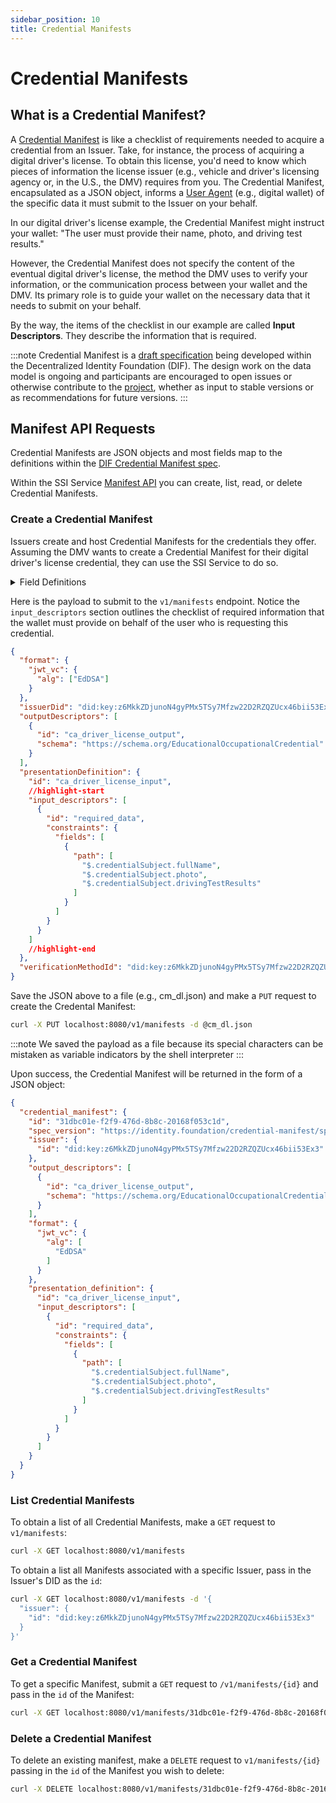 ```yaml
---
sidebar_position: 10
title: Credential Manifests
---
```


# Credential Manifests

## What is a Credential Manifest?
A [Credential Manifest](https://identity.foundation/credential-manifest/) is like a checklist of requirements needed to acquire a credential from an Issuer. Take, for instance, the process of acquiring a digital driver's license. To obtain this license, you'd need to know which pieces of information the license issuer (e.g., vehicle and driver's licensing agency or, in the U.S., the DMV) requires from you. The Credential Manifest, encapsulated as a JSON object, informs a [User Agent](/docs/web5/learn/agents) (e.g., digital wallet) of the specific data it must submit to the Issuer on your behalf.

In our digital driver's license example, the Credential Manifest might instruct your wallet: "The user must provide their name, photo, and driving test results."

However, the Credential Manifest does not specify the content of the eventual digital driver's license, the method the DMV uses to verify your information, or the communication process between your wallet and the DMV. Its primary role is to guide your wallet on the necessary data that it needs to submit on your behalf.

By the way, the items of the checklist in our example are called **Input Descriptors**. They describe the information that is required.

:::note
Credential Manifest is a [draft specification](https://identity.foundation/credential-manifest/) being developed within the Decentralized Identity Foundation (DIF). The design work on the data model is ongoing and participants are encouraged to open issues or otherwise contribute to the [project](https://github.com/decentralized-identity/credential-manifest), whether as input to stable versions or as recommendations for future versions.
:::

## Manifest API Requests

Credential Manifests are JSON objects and most fields map to the definitions within the [DIF Credential Manifest spec](https://identity.foundation/credential-manifest/#general-composition).

Within the SSI Service [Manifest API](/docs/apis/ssi-service#tag/Manifests) you can create, list, read, or delete Credential Manifests.

### Create a Credential Manifest

Issuers create and host Credential Manifests for the credentials they offer. Assuming the DMV wants to create a Credential Manifest for their digital driver's license credential, they can use the SSI Service to do so.


<details>
<summary>Field Definitions</summary>

#### Required

- `format` (object) - Formats that the Issuer can support when issuing the credential. At least one needs to be set. We currently only support `jwt_vc` for issuance. 
- `issuerDid` (string) - DID that identifies who the Issuer of the credential(s) will be.
- `outputDescriptors` - Array of objects used to describe the Claims an Issuer is offering to a Holder.
- `verificationMethodId` (string) - The `id` of the [verificationMethod](https://www.w3.org/TR/did-core/#verification-methods) whose `privateKey` is stored in SSI Service. The `verificationMethod` must be part of the DID document associated with Issuer. The private key associated with the `verificationMethod`'s `publicKey` will be used to sign the issued credentials.

#### Optional
- `description`	(string) - Explains what the Manifest is generally offering in exchange for meeting its requirements.
- `issuerName` (string) - Human-readable name the Issuer wishes to be recognized by.
- `name` (string) - Human-readable name for the Manifest.
- `presentationDefinition` (object)	- Outlines the required data needed from the Subject.


</details>

Here is the payload to submit to the `v1/manifests` endpoint. Notice the `input_descriptors` section outlines the checklist of required information that the wallet must provide on behalf of the user who is requesting this credential.

```json
{
  "format": {
    "jwt_vc": {
      "alg": ["EdDSA"]
    }
  },
  "issuerDid": "did:key:z6MkkZDjunoN4gyPMx5TSy7Mfzw22D2RZQZUcx46bii53Ex3",
  "outputDescriptors": [
    {
      "id": "ca_driver_license_output",
      "schema": "https://schema.org/EducationalOccupationalCredential"
    }
  ],
  "presentationDefinition": {
    "id": "ca_driver_license_input",
    //highlight-start
    "input_descriptors": [
      {
        "id": "required_data",
        "constraints": {
          "fields": [
            {
              "path": [
                "$.credentialSubject.fullName",
                "$.credentialSubject.photo",
                "$.credentialSubject.drivingTestResults"
              ]
            }
          ]
        }
      }
    ]
    //highlight-end
  },
  "verificationMethodId": "did:key:z6MkkZDjunoN4gyPMx5TSy7Mfzw22D2RZQZUcx46bii53Ex3#z6MkkZDjunoN4gyPMx5TSy7Mfzw22D2RZQZUcx46bii53Ex3"
}
```

Save the JSON above to a file (e.g., cm_dl.json) and make a `PUT` request to create the Credental Manifest:

```bash
curl -X PUT localhost:8080/v1/manifests -d @cm_dl.json
```

:::note
We saved the payload as a file because its special characters can be mistaken as variable indicators by the shell interpreter
:::

Upon success, the Credential Manifest will be returned in the form of a JSON object:

```json
{
  "credential_manifest": {
    "id": "31dbc01e-f2f9-476d-8b8c-20168f053c1d",
    "spec_version": "https://identity.foundation/credential-manifest/spec/v1.0.0/",
    "issuer": {
      "id": "did:key:z6MkkZDjunoN4gyPMx5TSy7Mfzw22D2RZQZUcx46bii53Ex3"
    },
    "output_descriptors": [
      {
        "id": "ca_driver_license_output",
        "schema": "https://schema.org/EducationalOccupationalCredential"
      }
    ],
    "format": {
      "jwt_vc": {
        "alg": [
          "EdDSA"
        ]
      }
    },
    "presentation_definition": {
      "id": "ca_driver_license_input",
      "input_descriptors": [
        {
          "id": "required_data",
          "constraints": {
            "fields": [
              {
                "path": [
                  "$.credentialSubject.fullName",
                  "$.credentialSubject.photo",
                  "$.credentialSubject.drivingTestResults"
                ]
              }
            ]
          }
        }
      ]
    }
  }
}
```

### List Credential Manifests

To obtain a list of all Credential Manifests, make a `GET` request to `v1/manifests`:

```bash
curl -X GET localhost:8080/v1/manifests
```

To obtain a list all Manifests associated with a specific Issuer, pass in the Issuer's DID as the `id`:

```bash
curl -X GET localhost:8080/v1/manifests -d '{
  "issuer": {
    "id": "did:key:z6MkkZDjunoN4gyPMx5TSy7Mfzw22D2RZQZUcx46bii53Ex3"
  }
}'
```


### Get a Credential Manifest

To get a specific Manifest, submit a `GET` request to `/v1/manifests/{id}` and pass in the `id` of the Manifest:

```bash
curl -X GET localhost:8080/v1/manifests/31dbc01e-f2f9-476d-8b8c-20168f053c1d
```


### Delete a Credential Manifest

To delete an existing manifest, make a `DELETE` request to `v1/manifests/{id}` passing in the `id` of the Manifest you wish to delete:

```bash
curl -X DELETE localhost:8080/v1/manifests/31dbc01e-f2f9-476d-8b8c-20168f053c1d
```
